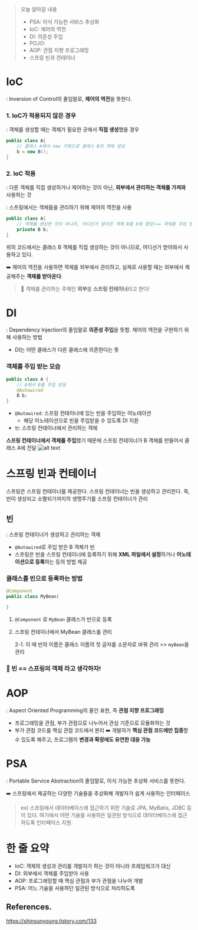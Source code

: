 > 오늘 알아갈 내용
> - PSA: 이식 가능한 서비스 추상화
> - IoC: 제어의 역전
> - DI: 의존성 주입
> - POJO: 
> - AOP: 관점 지향 프로그래밍
> - 스프링 빈과 컨테이너

# IoC
: Inversion of Control의 줄임말로, **제어의 역전**을 뜻한다.

### 1. IoC가 적용되지 않은 경우
: 객체를 생성할 때는 객체가 필요한 곳에서 **직접 생성**했을 경우

```java
public class A{
    // 클래스 A에서 new 키워드로 클래스 B의 객체 생성
    b = new B(); 
}
```


### 2. IoC 적용
: 다른 객체를 직접 생성하거나 제어하는 것이 아닌, **외부에서 관리하는 객체를 가져와** 사용하는 것

: 스프링에서는 객체들을 관리하기 위해 제어의 역전을 사용

```java
public class A{
    // 객체를 생성한 것이 아니라, 어디선가 받아온 객체 B를 b에 할당(== 객체를 주입 받음)
    private B b; 
}
```
위의 코드에서는 클래스 B 객체를 직접 생성하는 것이 아니므로, 어디선가 받아와서 사용하고 있다.


➡️ 제어의 역전을 사용하면 객체를 외부에서 관리하고, 실제로 사용할 때는 외부에서 제공해주는 **객체를 받아온다**.

> 💎 객체를 관리하는 주체인 **외부**를 **스프링 컨테이너**라고 한다!


# DI
: Dependency Injection의 줄임말로 **의존성 주입**을 뜻함. 제어의 역전을 구현하기 위해 사용하는 방법
- DI는 어떤 클래스가 다른 클래스에 의존한다는 뜻

### 객체를 주입 받는 모습
```java
public class A {
    // A에서 B를 주입 받음
    @Autowired
    B b;
}
```

- `@Autowired`: 스프링 컨테이너에 있는 빈을 주입하는 어노테이션
    - 해당 어노테이션으로 빈을 주입받을 수 있도록 DI 지원
- `빈`: 스프링 컨테이너에서 관리하는 객체


**스프링 컨테이너에서 객체를 주입**했기 때문에 스프링 컨테이너가 B 객체를 만들어서 클래스 A에 전달
![alt text](image.png)

# 스프링 빈과 컨테이너
스프링은 스프링 컨테이너를 제공한다.
스프링 컨테이너는 빈을 생성하고 관리한다.
즉, 빈이 생성되고 소멸되기까지의 생명주기를 스프링 컨테이너가 관리

## 빈
: 스프링 컨테이너가 생성하고 관리하는 객체
- `@Autowired`로 주입 받은 B 객체가 빈
- 스프링은 빈을 스프링 컨테이너에 등록하기 위해 **XML 파일에서 설정**하거나 **어노테이션으로 등록**하는 등의 방법 제공

### 클래스를 빈으로 등록하는 방법
```java
@Component
public class MyBean{

}
```
1. `@Component` 로 `MyBean` 클래스가 빈으로 등록 
2. 스프링 컨테이너에서 MyBean 클래스를 관리


    2-1. 이 때 빈의 이름은 클래스 이름의 첫 글자를 소문자로 바꿔 관리 => `myBean`을 관리

### 💎 빈 == 스프링의 객체 라고 생각하자!


# AOP
: Aspect Oriented Programming의 줄인 표현, 즉 **관점 지향 프로그래밍**
- 프로그래밍을 관점, 부가 관점으로 나누어서 관심 기준으로 모듈화하는 것
- 부가 관점 코드를 핵심 관점 코드에서 분리
➡️ 개발자가 **핵심 관점 코드에만 집중**할 수 있도록 해주고, 프로그램의 **변경과 확장에도 유연한 대응 가능**

# PSA
: Portable Service Abstraction의 줄임말로, 이식 가능한 추상화 서비스를 뜻한다.


➡️ 스프링에서 제공하는 다양한 기술들을 추상화해 개발자가 쉽게 사용하는 인터페이스

> ex) 스프링에서 데이터베이스에 접근하기 위한 기술로 JPA, MyBatis, JDBC 등이 있다. 여기에서 어떤 기술을 사용하든 일관된 방식으로 데이터베이스에 접근하도록 인터페이스 지원.

# 한 줄 요약
- IoC: 객체의 생성과 관리를 개발자가 하는 것이 아니라 프레임워크가 대신
- DI: 외부에서 객체를 주입받아 사용
- AOP: 프로그래밍할 때 핵심 관점과 부가 관점을 나누어 개발
- PSA: 어느 기술을 사용하던 일관된 방식으로 처리하도록

## References.
https://shinsunyoung.tistory.com/133
